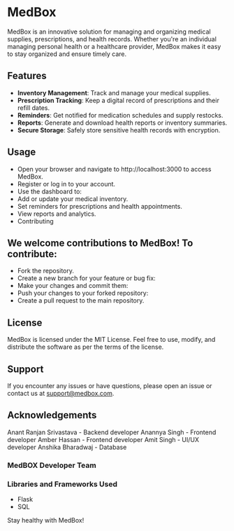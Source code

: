 # MedBox

MedBox is an innovative solution for managing and organizing medical supplies, prescriptions, and health records. Whether you're an individual managing personal health or a healthcare provider, MedBox makes it easy to stay organized and ensure timely care.

## Features

- **Inventory Management**: Track and manage your medical supplies.
- **Prescription Tracking**: Keep a digital record of prescriptions and their refill dates.
- **Reminders**: Get notified for medication schedules and supply restocks.
- **Reports**: Generate and download health reports or inventory summaries.
- **Secure Storage**: Safely store sensitive health records with encryption.

## Usage
- Open your browser and navigate to http://localhost:3000 to access MedBox.
- Register or log in to your account.
- Use the dashboard to:
- Add or update your medical inventory.
- Set reminders for prescriptions and health appointments.
- View reports and analytics.
- Contributing

## We welcome contributions to MedBox! To contribute:

- Fork the repository.
- Create a new branch for your feature or bug fix:
- Make your changes and commit them:
- Push your changes to your forked repository:
- Create a pull request to the main repository.

## License
  MedBox is licensed under the MIT License. Feel free to use, modify, and distribute the software as per the terms of the license.

## Support
  If you encounter any issues or have questions, please open an issue or contact us at support@medbox.com.

## Acknowledgements
Anant Ranjan Srivastava - Backend developer
Anannya Singh - Frontend developer
Amber Hassan - Frontend developer
Amit Singh - UI/UX developer
Anshika Bharadwaj - Database

### MedBOX Developer Team
### Libraries and Frameworks Used
 - Flask
 - SQL

Stay healthy with MedBox!
